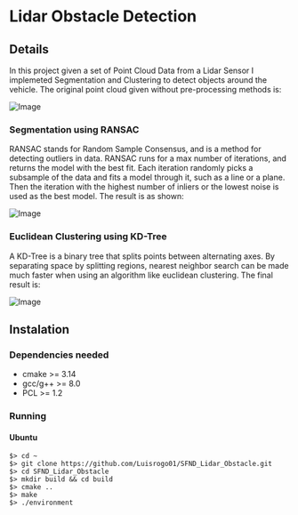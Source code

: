 # Lidar Obstacle Detection

## Details
In this project given a set of Point Cloud Data from a Lidar Sensor I implemeted Segmentation and Clustering to detect objects around the vehicle.
The original point cloud given without pre-processing methods is:

![Image](https://media.giphy.com/media/LPfQ8v1TgXdLw07C1H/giphy.gif)

### Segmentation using RANSAC

RANSAC stands for Random Sample Consensus, and is a method for detecting outliers in data. RANSAC runs for a max number of iterations, and returns the model with the best fit. Each iteration randomly picks a subsample of the data and fits a model through it, such as a line or a plane. Then the iteration with the highest number of inliers or the lowest noise is used as the best model.
The result is as shown:

![Image](https://media.giphy.com/media/fZ8rZRkoaDuPyiHtUM/giphy.gif)

### Euclidean Clustering using KD-Tree

A KD-Tree is a binary tree that splits points between alternating axes. By separating space by splitting regions, nearest neighbor search can be made much faster when using an algorithm like euclidean clustering.
The final result is:

![Image](https://media.giphy.com/media/KFV4HgS7VEmrTbcwjJ/giphy.gif)

## Instalation
### Dependencies needed

* cmake >= 3.14
* gcc/g++ >= 8.0
* PCL >= 1.2

### Running
#### Ubuntu

```
$> cd ~
$> git clone https://github.com/Luisrogo01/SFND_Lidar_Obstacle.git
$> cd SFND_Lidar_Obstacle
$> mkdir build && cd build
$> cmake ..
$> make
$> ./environment
```
